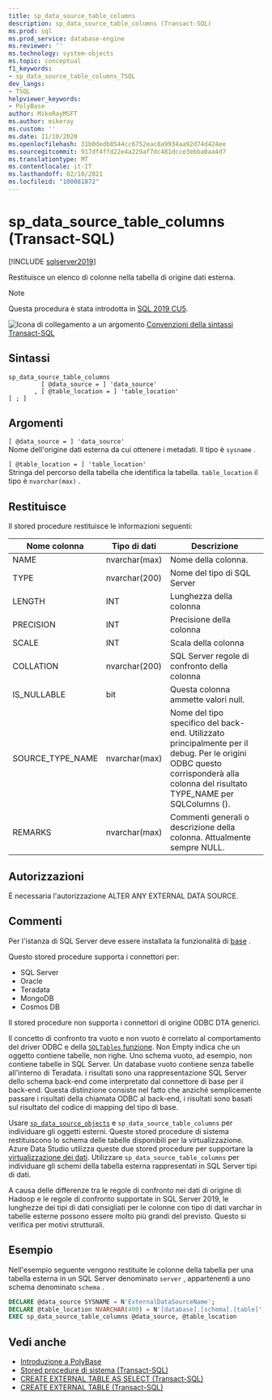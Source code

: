 ```yaml
---
title: sp_data_source_table_columns
description: sp_data_source_table_columns (Transact-SQL)
ms.prod: sql
ms.prod_service: database-engine
ms.reviewer: ''
ms.technology: system-objects
ms.topic: conceptual
f1_keywords:
- sp_data_source_table_columns_TSQL
dev_langs:
- TSQL
helpviewer_keywords:
- PolyBase
author: MikeRayMSFT
ms.author: mikeray
ms.custom: ''
ms.date: 11/10/2020
ms.openlocfilehash: 31b0dedb8544cc6752eac8a9934aa92d74d424ee
ms.sourcegitcommit: 917df4ffd22e4a229af7dc481dcce3ebba0aa4d7
ms.translationtype: MT
ms.contentlocale: it-IT
ms.lasthandoff: 02/10/2021
ms.locfileid: "100081872"
---
```

# <a name="sp_data_source_table_columns-transact-sql"></a>sp_data_source_table_columns (Transact-SQL)

[!INCLUDE [sqlserver2019](../../includes/applies-to-version/sqlserver2019.md)]

Restituisce un elenco di colonne nella tabella di origine dati esterna.
  
> [!NOTE]
> Questa procedura è stata introdotta in [SQL 2019 CU5](../../big-data-cluster/release-notes-big-data-cluster.md#cu5).

![Icona di collegamento a un argomento](../../database-engine/configure-windows/media/topic-link.gif "Icona di collegamento a un argomento") [Convenzioni della sintassi Transact-SQL](../../t-sql/language-elements/transact-sql-syntax-conventions-transact-sql.md)  
  
## <a name="syntax"></a>Sintassi  
  
```sqlsyntax
sp_data_source_table_columns
         [ @data_source = ] 'data_source'
       , [ @table_location = ] 'table_location'
[ ; ]
```  

## <a name="arguments"></a>Argomenti

`[ @data_source = ] 'data_source'`   
Nome dell'origine dati esterna da cui ottenere i metadati. Il tipo è `sysname` .

`[ @table_location = ] 'table_location'`   
Stringa del percorso della tabella che identifica la tabella. `table_location` il tipo è `nvarchar(max)` .

## <a name="returns"></a>Restituisce

Il stored procedure restituisce le informazioni seguenti:

|Nome colonna |Tipo di dati |Descrizione|
|---|---|---|
|NAME|nvarchar(max)|Nome della colonna.
|TYPE|nvarchar(200)|Nome del tipo di SQL Server
|LENGTH|INT|Lunghezza della colonna
|PRECISION|INT|Precisione della colonna
|SCALE|INT|Scala della colonna
|COLLATION|nvarchar(200)|SQL Server regole di confronto della colonna
|IS_NULLABLE|bit|Questa colonna ammette valori null.
|SOURCE_TYPE_NAME|nvarchar(max)|Nome del tipo specifico del back-end. Utilizzato principalmente per il debug. Per le origini ODBC questo corrisponderà alla colonna del risultato TYPE_NAME per SQLColumns ().
|REMARKS|nvarchar(max)|Commenti generali o descrizione della colonna. Attualmente sempre NULL.|

## <a name="permissions"></a>Autorizzazioni  

È necessaria l'autorizzazione ALTER ANY EXTERNAL DATA SOURCE.
  
## <a name="remarks"></a>Commenti  

Per l'istanza di SQL Server deve essere installata la funzionalità di  [base](../../relational-databases/polybase/polybase-guide.md) .

Questo stored procedure supporta i connettori per:

- SQL Server
- Oracle
- Teradata
- MongoDB
- Cosmos DB

Il stored procedure non supporta i connettori di origine ODBC DTA generici.

Il concetto di confronto tra vuoto e non vuoto è correlato al comportamento del driver ODBC e della [ `SQLTables` funzione](../native-client-odbc-api/sqltables.md). Non Empty indica che un oggetto contiene tabelle, non righe. Uno schema vuoto, ad esempio, non contiene tabelle in SQL Server. Un database vuoto contiene senza tabelle all'interno di Teradata. i risultati sono una rappresentazione SQL Server dello schema back-end come interpretato dal connettore di base per il back-end. Questa distinzione consiste nel fatto che anziché semplicemente passare i risultati della chiamata ODBC al back-end, i risultati sono basati sul risultato del codice di mapping del tipo di base.

Usare [`sp_data_source_objects`](sp-data-source-objects.md) e `sp_data_source_table_columns` per individuare gli oggetti esterni. Queste stored procedure di sistema restituiscono lo schema delle tabelle disponibili per la virtualizzazione. Azure Data Studio utilizza queste due stored procedure per supportare la [virtualizzazione dei dati](../../azure-data-studio/extensions/data-virtualization-extension.md). Utilizzare `sp_data_source_table_columns` per individuare gli schemi della tabella esterna rappresentati in SQL Server tipi di dati.

A causa delle differenze tra le regole di confronto nei dati di origine di Hadoop e le regole di confronto supportate in SQL Server 2019, le lunghezze dei tipi di dati consigliati per le colonne con tipo di dati varchar in tabelle esterne possono essere molto più grandi del previsto. Questo si verifica per motivi strutturali.

## <a name="example"></a>Esempio  

Nell'esempio seguente vengono restituite le colonne della tabella per una tabella esterna in un SQL Server denominato `server` , appartenenti a uno schema denominato `schema` .
  
```sql
DECLARE @data_source SYSNAME = N'ExternalDataSourceName';
DECLARE @table_location NVARCHAR(400) = N'[database].[schema].[table]';
EXEC sp_data_source_table_columns @data_source, @table_location
```  
  
## <a name="see-also"></a>Vedi anche

- [Introduzione a PolyBase](../polybase/polybase-guide.md)
- [Stored procedure di sistema &#40;Transact-SQL&#41;](../../relational-databases/system-stored-procedures/system-stored-procedures-transact-sql.md)
- [CREATE EXTERNAL TABLE AS SELECT (Transact-SQL)](../../t-sql/statements/create-external-table-as-select-transact-sql.md)
- [CREATE EXTERNAL TABLE (Transact-SQL)](../../t-sql/statements/create-external-table-transact-sql.md)